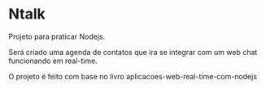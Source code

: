# Ntalk
Projeto para praticar Nodejs.

Será criado uma agenda de contatos que ira se integrar com um web chat funcionando em real-time.

O projeto é feito com base no livro aplicacoes-web-real-time-com-nodejs
